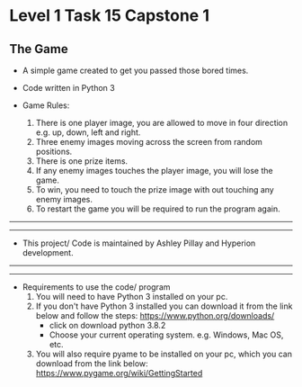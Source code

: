 # Level 1 Task 15 Capstone 1

## The Game

*  A simple game created to get you passed those bored times.

*  Code written in Python 3  

* Game Rules:
   1) There is one player image, you are allowed to move in four direction e.g. up, down, left and right.
   2) Three enemy images moving across the screen from random positions.
   3) There is one prize items. 
   4) If any enemy images touches the player image, you will lose the game. 
   5) To win, you need to touch the prize image with out touching any enemy images.
   6) To restart the game you will be required to run the program again.

<!-- Horizontal Rule -->
---
___

*  This project/ Code is maintained by Ashley Pillay and Hyperion development.

<!-- Horizontal Rule -->
---
___
*  Requirements to use the code/ program
   1) You will need to have Python 3 installed on your pc.
   2) If you don't have Python 3 installed you can download it from the link below and follow the steps:
https://www.python.org/downloads/
      - click on download python 3.8.2
      - Choose your current operating system. e.g. Windows, Mac OS, etc.
   3) You will also require pyame to be installed on your pc, which you can download from the link below: https://www.pygame.org/wiki/GettingStarted